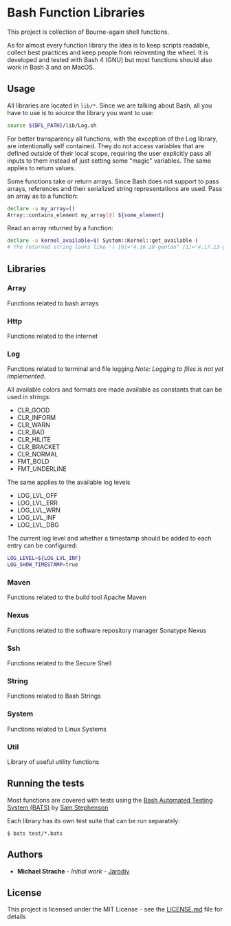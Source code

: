 # Bash Function Libraries
This project is collection of Bourne-again shell functions.

As for almost every function library the idea is to keep scripts readable, collect best practices and keep people from reinventing the wheel. It is developed and tested with Bash 4 (GNU) but most functions should also work in Bash 3 and on MacOS.

## Usage
All libraries are located in `lib/*`. Since we are talking about Bash, all you have to use is to source the library you want to use:
```bash
source ${BFL_PATH}/lib/Log.sh
```

For better transparency all functions, with the exception of the Log library, are intentionally self contained. They do not access variables that are defined outside of their local scope, requiring the user explicitly pass all inputs to them instead of just setting some "magic" variables. The same applies to return values.

Some functions take or return arrays. Since Bash does not support to pass arrays, references and their serialized string representations are used.
Pass an array as to a function:
```bash
declare -a my_array=()
Array::contains_element my_array[@] ${some_element}
```

Read an array returned by a function:
```bash
declare -a kernel_available=$( System::Kernel::get_available )
# The returned string looks like '( [0]="4.16.18-gentoo" [1]="4.17.13-gentoo" [2]="4.17.14-gentoo" )' and will be transformed to an array automatically
```


## Libraries

### Array
Functions related to bash arrays

### Http
Functions related to the internet

### Log
Functions related to terminal and file logging
*Note: Logging to files is not yet implemented.*

All available colors and formats are made available as constants that can be used in strings:
* CLR_GOOD
* CLR_INFORM
* CLR_WARN
* CLR_BAD
* CLR_HILITE
* CLR_BRACKET
* CLR_NORMAL
* FMT_BOLD
* FMT_UNDERLINE

The same applies to the available log levels
* LOG_LVL_OFF
* LOG_LVL_ERR
* LOG_LVL_WRN
* LOG_LVL_INF
* LOG_LVL_DBG

The current log level and whether a timestamp should be added to each entry can be configured:
```bash
LOG_LEVEL=${LOG_LVL_INF}
LOG_SHOW_TIMESTAMP=true
```

### Maven
Functions related to the build tool Apache Maven

### Nexus
Functions related to the software repository manager Sonatype Nexus

### Ssh
Functions related to the Secure Shell

### String
Functions related to Bash Strings

### System
Functions related to Linux Systems

### Util
Library of useful utility functions


## Running the tests
Most functions are covered with tests using the [Bash Automated Testing System (BATS)](https://github.com/sstephenson/bats) by [Sam Stephenson](https://github.com/sstephenson)

Each library has its own test suite that can be run separately:
```
$ bats test/*.bats
```


## Authors

* **Michael Strache** - *Initial work* - [Jarodiv](https://github.com/Jarodiv)

## License

This project is licensed under the MIT License - see the [LICENSE.md](LICENSE.md) file for details
